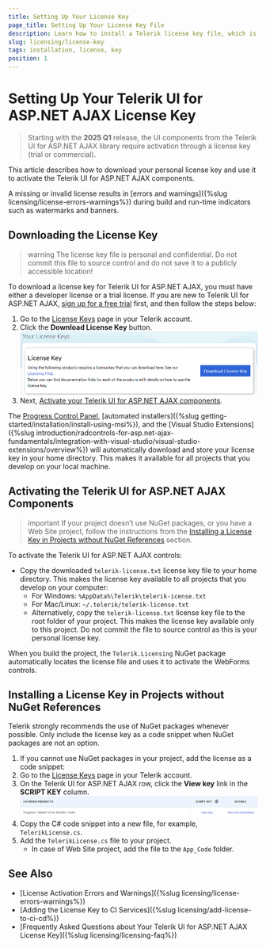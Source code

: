 ```yaml
---
title: Setting Up Your License Key
page_title: Setting Up Your License Key File
description: Learn how to install a Telerik license key file, which is required during application building and deployment.
slug: licensing/license-key
tags: installation, license, key
position: 1
---
```


# Setting Up Your Telerik UI for ASP.NET AJAX License Key

>Starting with the **2025 Q1** release, the UI components from the Telerik UI for ASP.NET AJAX library require activation through a license key (trial or commercial). 

This article describes how to download your personal license key and use it to activate the Telerik UI for ASP.NET AJAX components.

A missing or invalid license results in [errors and warnings]({%slug licensing/license-errors-warnings%}) during build and run-time indicators such as watermarks and banners.

## Downloading the License Key

>warning The license key file is personal and confidential. Do not commit this file to source control and do not save it to a publicly accessible location!

To download a license key for Telerik UI for ASP.NET AJAX, you must have either a developer license or a trial license. If you are new to Telerik UI for ASP.NET AJAX, [sign up for a free trial](https://www.telerik.com/aspnet-ajax) first, and then follow the steps below:

1. Go to the [License Keys](https://www.telerik.com/account/your-licenses/license-keys?_gl=1*cgbz4c*_gcl_au*MTIyNTMyNzI1My4xNzMyMDI2NzU3*_ga*MjAyMTI5MTQ4MS4xNzMyMDI2NzU1*_ga_9JSNBCSF54*MTczOTM0ODI2NS4xNi4xLjE3MzkzNTkxMTcuNTMuMC4w) page in your Telerik account.
2. Click the **Download License Key** button.
   !["Download License Key"](images/download-license-key.png "Download License Key")
3. Next, [Activate your Telerik UI for ASP.NET AJAX components](#activating-the-telerik-ui-for-asp-net-ajax-components).

The [Progress Control Panel](https://docs.telerik.com/controlpanel/introduction), [automated installers]({%slug getting-started/installation/install-using-msi%}), and the [Visual Studio Extensions]({%slug introduction/radcontrols-for-asp.net-ajax-fundamentals/integration-with-visual-studio/visual-studio-extensions/overview%}) will automatically download and store your license key in your home directory. This makes it available for all projects that you develop on your local machine.

## Activating the Telerik UI for ASP.NET AJAX Components

>important If your project doesn’t use NuGet packages, or you have a Web Site project, follow the instructions from the [Installing a License Key in Projects without NuGet References](#installing-a-license-key-in-projects-without-nuget-references) section.

To activate the Telerik UI for ASP.NET AJAX controls:

- Copy the downloaded `telerik-license.txt` license key file to your home directory. This makes the license key available to all projects that you develop on your computer:
  - For Windows: `%AppData%\Telerik\telerik-icense.txt`
  - For Mac/Linux: `~/.telerik/telerik-license.txt`
  - Alternatively, copy the `telerik-license.txt` license key file to the root folder of your project. This makes the license key available only to this project. Do not commit the file to source control as this is your personal license key.

When you build the project, the `Telerik.Licensing` NuGet package automatically locates the license file and uses it to activate the WebForms controls.

## Installing a License Key in Projects without NuGet References

Telerik strongly recommends the use of NuGet packages whenever possible. Only include the license key as a code snippet when NuGet packages are not an option.

1. If you cannot use NuGet packages in your project, add the license as a code snippet:
2. Go to the [License Keys](https://www.telerik.com/account/your-licenses/license-keys) page in your Telerik account.
3. On the Telerik UI for ASP.NET AJAX row, click the **View key** link in the **SCRIPT KEY** column.
   !["Alt Text"](images/view-script-key.png "Alt Text")
4. Copy the C# code snippet into a new file, for example, `TelerikLicense.cs`.
5. Add the `TelerikLicense.cs` file to your project.
   - In case of Web Site project, add the file to the `App_Code` folder.

## See Also

* [License Activation Errors and Warnings]({%slug licensing/license-errors-warnings%})
* [Adding the License Key to CI Services]({%slug licensing/add-license-to-ci-cd%})
* [Frequently Asked Questions about Your Telerik UI for ASP.NET AJAX License Key]({%slug licensing/licensing-faq%})

